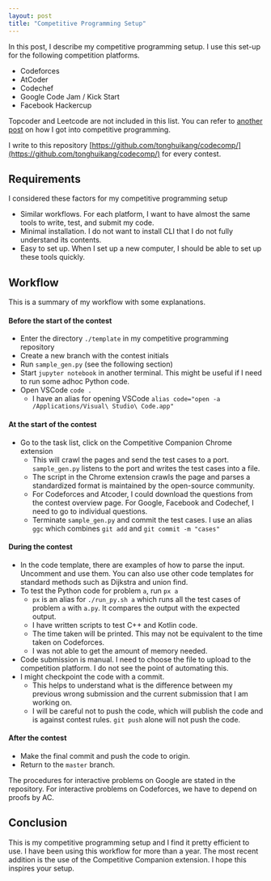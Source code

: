 ```yaml
---
layout: post
title: "Competitive Programming Setup"
---
```


In this post, I describe my competitive programming setup. I use this set-up for the following competition platforms.

- Codeforces
- AtCoder
- Codechef
- Google Code Jam / Kick Start
- Facebook Hackercup

Topcoder and Leetcode are not included in this list. You can refer to [another post](https://blog.huikang.dev/2021/05/13/competitive-programming.html) on how I got into competitive programming.

I write to this repository [https://github.com/tonghuikang/codecomp/](https://github.com/tonghuikang/codecomp/) for every contest.


## Requirements

I considered these factors for my competitive programming setup

- Similar workflows. For each platform, I want to have almost the same tools to write, test, and submit my code.
- Minimal installation. I do not want to install CLI that I do not fully understand its contents.
- Easy to set up. When I set up a new computer, I should be able to set up these tools quickly.


## Workflow

This is a summary of my workflow with some explanations.


#### Before the start of the contest

- Enter the directory `./template` in my competitive programming repository
- Create a new branch with the contest initials
- Run `sample_gen.py` (see the following section)
- Start `jupyter notebook` in another terminal. This might be useful if I need to run some adhoc Python code. 
- Open VSCode `code .`
	- I have an alias for opening VSCode `alias code="open -a /Applications/Visual\ Studio\ Code.app"`


#### At the start of the contest

- Go to the task list, click on the Competitive Companion Chrome extension
  - This will crawl the pages and send the test cases to a port. `sample_gen.py` listens to the port and writes the test cases into a file.
  - The script in the Chrome extension crawls the page and parses a standardized format is maintained by the open-source community.
  - For Codeforces and Atcoder, I could download the questions from the contest overview page. For Google, Facebook and Codechef, I need to go to individual questions.
  - Terminate `sample_gen.py` and commit the test cases. I use an alias `ggc` which combines `git add` and `git commit -m "cases"`


#### During the contest

- In the code template, there are examples of how to parse the input. Uncomment and use them. You can also use other code templates for standard methods such as Dijkstra and union find.
- To test the Python code for problem `a`, run `px a`
  - `px` is an alias for `./run_py.sh a` which runs all the test cases of problem `a` with `a.py`. It compares the output with the expected output.
  - I have written scripts to test C++ and Kotlin code.
  - The time taken will be printed. This may not be equivalent to the time taken on Codeforces.
  - I was not able to get the amount of memory needed.
- Code submission is manual. I need to choose the file to upload to the competition platform. I do not see the point of automating this.
- I might checkpoint the code with a commit.
  - This helps to understand what is the difference between my previous wrong submission and the current submission that I am working on.
  - I will be careful not to push the code, which will publish the code and is against contest rules. `git push` alone will not push the code.


#### After the contest

- Make the final commit and push the code to origin.
- Return to the `master` branch.

The procedures for interactive problems on Google are stated in the repository. For interactive problems on Codeforces, we have to depend on proofs by AC.


## Conclusion

This is my competitive programming setup and I find it pretty efficient to use.  I have been using this workflow for more than a year. The most recent addition is the use of the Competitive Companion extension. I hope this inspires your setup.

